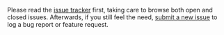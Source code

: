 Please read the [issue tracker](https://github.com/wlandau/grapes/issues) first, taking care to browse both open and closed issues. Afterwards, if you still feel the need, [submit a new issue](https://github.com/wlandau/grapes/issues/new) to log a bug report or feature request.
